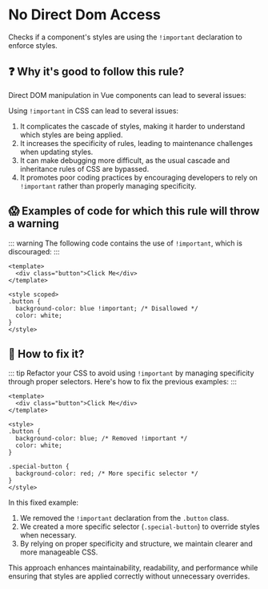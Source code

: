 # No Direct Dom Access

Checks if a component's styles are using the `!important` declaration to enforce styles.

## ❓ Why it's good to follow this rule?

Direct DOM manipulation in Vue components can lead to several issues:

Using `!important` in CSS can lead to several issues:

1. It complicates the cascade of styles, making it harder to understand which styles are being applied.
2. It increases the specificity of rules, leading to maintenance challenges when updating styles.
3. It can make debugging more difficult, as the usual cascade and inheritance rules of CSS are bypassed.
4. It promotes poor coding practices by encouraging developers to rely on `!important` rather than properly managing specificity.

## 😱 Examples of code for which this rule will throw a warning

::: warning
The following code contains the use of `!important`, which is discouraged:
:::


```vue
<template>
  <div class="button">Click Me</div>
</template>

<style scoped>
.button {
  background-color: blue !important; /* Disallowed */
  color: white;
}
</style>
```

## 🤩 How to fix it?

::: tip
Refactor your CSS to avoid using `!important` by managing specificity through proper selectors. Here's how to fix the previous examples:
:::

```vue
<template>
  <div class="button">Click Me</div>
</template>

<style>
.button {
  background-color: blue; /* Removed !important */
  color: white;
}

.special-button {
  background-color: red; /* More specific selector */
}
</style>
```

In this fixed example:

1. We removed the `!important` declaration from the `.button` class.
2. We created a more specific selector (`.special-button`) to override styles when necessary.
3. By relying on proper specificity and structure, we maintain clearer and more manageable CSS.

This approach enhances maintainability, readability, and performance while ensuring that styles are applied correctly without unnecessary overrides.